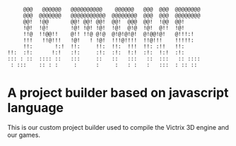 	     @@@   @@@@@@   @@@@@@@@@@    @@@@@@   @@@  @@@  @@@@@@@@
	     @@@  @@@@@@@   @@@@@@@@@@@  @@@@@@@@  @@@  @@@  @@@@@@@@
	     @@!  !@@       @@! @@! @@!  @@!  @@@  @@!  !@@  @@!     
	     !@!  !@!       !@! !@! !@!  !@!  @!@  !@!  @!!  !@!     
	     !!@  !!@@!!    @!! !!@ @!@  @!@!@!@!  @!@@!@!   @!!!:!   
	     !!!   !!@!!!   !@!   ! !@!  !!!@!!!!  !!@!!!    !!!!!:  
	     !!:       !:!  !!:     !!:  !!:  !!!  !!: :!!   !!:     
	!!:  :!:      !:!   :!:     :!:  :!:  !:!  :!:  !:!  :!:     
	::: : ::  :::: ::   :::     ::   ::   :::   ::  :::   :: ::::
	 : :::    :: : :     :      :     :   : :   :   :::  : :: ::

# A project builder based on javascript language #
This is our custom project builder used to compile the Victrix 3D engine and our games.

